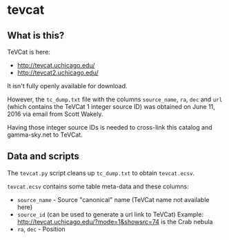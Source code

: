 # tevcat

## What is this?

TeVCat is here:

* http://tevcat.uchicago.edu/
* http://tevcat2.uchicago.edu/

It isn't fully openly available for download.

However, the `tc_dump.txt` file with the columns `source_name`, `ra`, `dec`
and `url` (which contains the TeVCat 1 integer source ID) was
obtained on June 11, 2016 via email from Scott Wakely.

Having those integer source IDs is needed to cross-link this
catalog and gamma-sky.net to TeVCat.

## Data and scripts

The `tevcat.py` script cleans up `tc_dump.txt` to obtain `tevcat.ecsv`.

`tevcat.ecsv` contains some table meta-data and these columns:

* `source_name` - Source "canonical" name (TeVCat name not available here)
* `source_id` (can be used to generate a url link to TeVCat)
  Example: http://tevcat.uchicago.edu/?mode=1&showsrc=74
  is the Crab nebula
* `ra`, `dec` - Position
